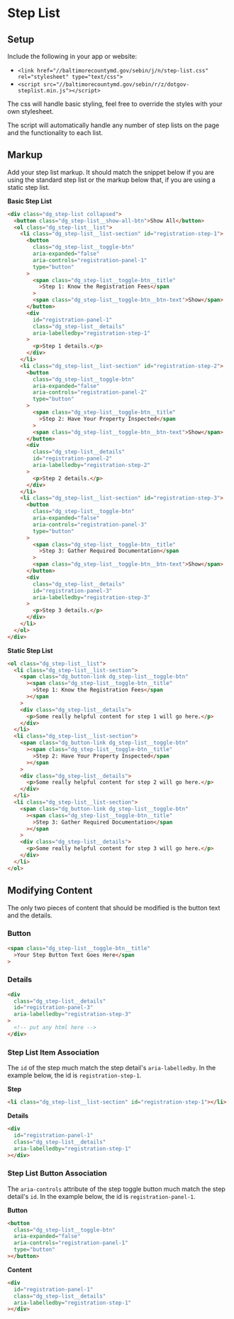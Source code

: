 # Step List

## Setup

Include the following in your app or website:

- `<link href="//baltimorecountymd.gov/sebin/j/n/step-list.css" rel="stylesheet" type="text/css">`
- `<script src="//baltimorecountymd.gov/sebin/r/z/dotgov-steplist.min.js"></script>`

The css will handle basic styling, feel free to override the styles with your own stylesheet.

The script will automatically handle any number of step lists on the page and the functionality to each list.

## Markup

Add your step list markup. It should match the snippet below if you are using the standard step list or the markup below that, if you are using a static step list.

**Basic Step List**

```html
<div class="dg_step-list collapsed">
  <button class="dg_step-list__show-all-btn">Show All</button>
  <ol class="dg_step-list__list">
    <li class="dg_step-list__list-section" id="registration-step-1">
      <button
        class="dg_step-list__toggle-btn"
        aria-expanded="false"
        aria-controls="registration-panel-1"
        type="button"
      >
        <span class="dg_step-list__toggle-btn__title"
          >Step 1: Know the Registration Fees</span
        >
        <span class="dg_step-list__toggle-btn__btn-text">Show</span>
      </button>
      <div
        id="registration-panel-1"
        class="dg_step-list__details"
        aria-labelledby="registration-step-1"
      >
        <p>Step 1 details.</p>
      </div>
    </li>
    <li class="dg_step-list__list-section" id="registration-step-2">
      <button
        class="dg_step-list__toggle-btn"
        aria-expanded="false"
        aria-controls="registration-panel-2"
        type="button"
      >
        <span class="dg_step-list__toggle-btn__title"
          >Step 2: Have Your Property Inspected</span
        >
        <span class="dg_step-list__toggle-btn__btn-text">Show</span>
      </button>
      <div
        class="dg_step-list__details"
        id="registration-panel-2"
        aria-labelledby="registration-step-2"
      >
        <p>Step 2 details.</p>
      </div>
    </li>
    <li class="dg_step-list__list-section" id="registration-step-3">
      <button
        class="dg_step-list__toggle-btn"
        aria-expanded="false"
        aria-controls="registration-panel-3"
        type="button"
      >
        <span class="dg_step-list__toggle-btn__title"
          >Step 3: Gather Required Documentation</span
        >
        <span class="dg_step-list__toggle-btn__btn-text">Show</span>
      </button>
      <div
        class="dg_step-list__details"
        id="registration-panel-3"
        aria-labelledby="registration-step-3"
      >
        <p>Step 3 details.</p>
      </div>
    </li>
  </ol>
</div>
```

**Static Step List**

```html
<ol class="dg_step-list__list">
  <li class="dg_step-list__list-section">
    <span class="dg_button-link dg_step-list__toggle-btn"
      ><span class="dg_step-list__toggle-btn__title"
        >Step 1: Know the Registration Fees</span
      ></span
    >
    <div class="dg_step-list__details">
      <p>Some really helpful content for step 1 will go here.</p>
    </div>
  </li>
  <li class="dg_step-list__list-section">
    <span class="dg_button-link dg_step-list__toggle-btn"
      ><span class="dg_step-list__toggle-btn__title"
        >Step 2: Have Your Property Inspected</span
      ></span
    >
    <div class="dg_step-list__details">
      <p>Some really helpful content for step 2 will go here.</p>
    </div>
  </li>
  <li class="dg_step-list__list-section">
    <span class="dg_button-link dg_step-list__toggle-btn"
      ><span class="dg_step-list__toggle-btn__title"
        >Step 3: Gather Required Documentation</span
      ></span
    >
    <div class="dg_step-list__details">
      <p>Some really helpful content for step 3 will go here.</p>
    </div>
  </li>
</ol>
```

## Modifying Content

The only two pieces of content that should be modified is the button text and the details.

### Button

```html
<span class="dg_step-list__toggle-btn__title"
  >Your Step Button Text Goes Here</span
>
```

### Details

```html
<div
  class="dg_step-list__details"
  id="registration-panel-3"
  aria-labelledby="registration-step-3"
>
  <!-- put any html here -->
</div>
```

### Step List Item Association

The `id` of the step much match the step detail's `aria-labelledby`. In the example below, the id is `registration-step-1`.

**Step**

```html
<li class="dg_step-list__list-section" id="registration-step-1"></li>
```

**Details**

```html
<div
  id="registration-panel-1"
  class="dg_step-list__details"
  aria-labelledby="registration-step-1"
></div>
```

### Step List Button Association

The `aria-controls` attribute of the step toggle button much match the step detail's `id`. In the example below, the id is `registration-panel-1`.

**Button**

```html
<button
  class="dg_step-list__toggle-btn"
  aria-expanded="false"
  aria-controls="registration-panel-1"
  type="button"
></button>
```

**Content**

```html
<div
  id="registration-panel-1"
  class="dg_step-list__details"
  aria-labelledby="registration-step-1"
></div>
```
